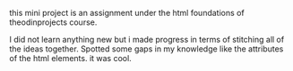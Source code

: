 this mini project is an assignment under the html foundations of theodinprojects course.

I did not learn anything new but i made progress in terms of stitching all of the ideas together.
Spotted some gaps in my knowledge like the attributes of the html elements.
it was cool. 
